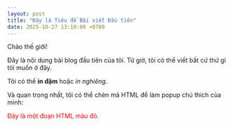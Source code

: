 ```yaml
---
layout: post
title: "Đây là Tiêu đề Bài viết Đầu tiên"
date: 2025-10-27 13:10:00 +0700
---
```


Chào thế giới!

Đây là nội dung bài blog đầu tiên của tôi. Từ giờ, tôi có thể viết bất cứ thứ gì tôi muốn ở đây.

Tôi có thể **in đậm** hoặc *in nghiêng*.

Và quan trọng nhất, tôi có thể chèn mã HTML để làm popup chú thích của mình:

<p style="color:red;">
  Đây là một đoạn HTML màu đỏ.
</p>
